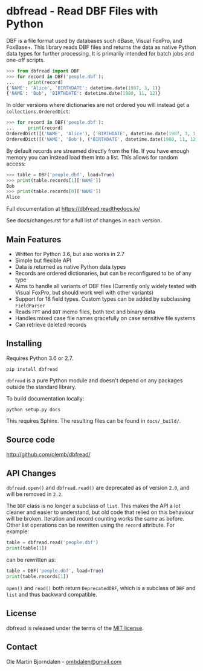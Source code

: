 # dbfread - Read DBF Files with Python

DBF is a file format used by databases such dBase, Visual FoxPro, and
FoxBase+. This library reads DBF files and returns the data as native
Python data types for further processing. It is primarily intended for
batch jobs and one-off scripts.

```python
>>> from dbfread import DBF
>>> for record in DBF('people.dbf'):
...     print(record)
{'NAME': 'Alice', 'BIRTHDATE': datetime.date(1987, 3, 1)}
{'NAME': 'Bob', 'BIRTHDATE': datetime.date(1980, 11, 12)}
```

In older versions where dictionaries are not ordered you will instead get a
`collections.OrderedDict`:

```python
>>> for record in DBF('people.dbf'):
...     print(record)
OrderedDict([('NAME', 'Alice'), ('BIRTHDATE', datetime.date(1987, 3, 1))])
OrderedDict([('NAME', 'Bob'), ('BIRTHDATE', datetime.date(1980, 11, 12))])
```

By default records are streamed directly from the file. If you have
enough memory you can instead load them into a list. This allows for
random access:

```python
>>> table = DBF('people.dbf', load=True)
>>> print(table.records[1]['NAME'])
Bob
>>> print(table.records[0]['NAME'])
Alice
```

Full documentation at https://dbfread.readthedocs.io/

See docs/changes.rst for a full list of changes in each version.

## Main Features

- Written for Python 3.6, but also works in 2.7
- Simple but flexible API
- Data is returned as native Python data types
- Records are ordered dictionaries, but can be reconfigured to be of any type
- Aims to handle all variants of DBF files (Currently only widely tested with Visual FoxPro, but should work well with other variants)
- Support for 18 field types. Custom types can be added by subclassing `FieldParser`
- Reads `FPT` and `DBT` memo files, both text and binary data
- Handles mixed case file names gracefully on case sensitive file systems
- Can retrieve deleted records

## Installing

Requires Python 3.6 or 2.7.

```
pip install dbfread
```

`dbfread` is a pure Python module and doesn't depend on any packages
outside the standard library.

To build documentation locally:

```
python setup.py docs
```

This requires Sphinx. The resulting files can be found in
`docs/_build/`.

## Source code

http://github.com/olemb/dbfread/

## API Changes

`dbfread.open()` and `dbfread.read()` are deprecated as of version
`2.0`, and will be removed in `2.2`.

The `DBF` class is no longer a subclass of `list`. This makes the
API a lot cleaner and easier to understand, but old code that relied
on this behaviour will be broken. Iteration and record counting works
the same as before. Other list operations can be rewritten using the
`record` attribute. For example:

```python
table = dbfread.read('people.dbf')
print(table[1])
```

can be rewritten as:

```python
table = DBF('people.dbf', load=True)
print(table.records[1])
```

`open()` and `read()` both return `DeprecatedDBF`, which is a
subclass of `DBF` and `list` and thus backward compatible.

## License

dbfread is released under the terms of the [MIT license](http://en.wikipedia.org/wiki/MIT_License).

## Contact

Ole Martin Bjorndalen - ombdalen@gmail.com
